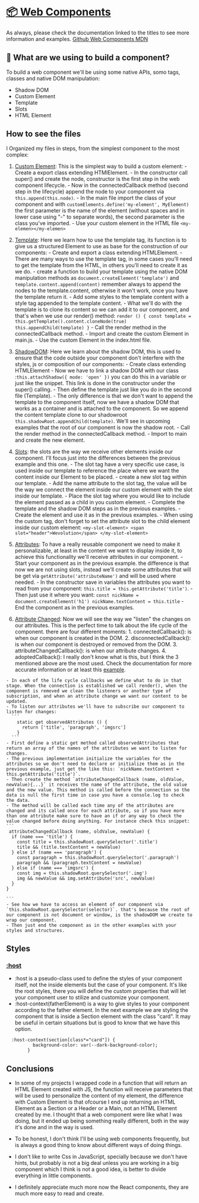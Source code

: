 # [📦 Web Components](https://developer.mozilla.org/en-US/docs/Web/API/Web_components)

As always, please check the documentation linked to the titles to see more information and examples.
[Github Web Components MDN](https://github.com/mdn/web-components-examples/tree/main)

## 🥸 What are we using to build a component?

To build a web component we'll be using some native APIs, somo tags, classes and native DOM manipulation:

  - Shadow DOM
  - Custom Element
  - Template
  - Slots
  - HTML Element

## How to see the files

I Organized my files in steps, from the simplest component to the most complex:

  1. [Custom Element](./src/components/customElement.js): This is the simplest way to build a custom element:
    - Create a export class extending HTMlElement.
    - In the constructor call super() and create the node, constructor is the first step in the web component lifecycle.
    - Now in the connectedCallback method (second step in the lifecycle) append the node to your component via `this.append(this.node)`.
    - In the main file import the class of your component and with `customElements.define('my-element', MyElement)` the first parameter is the name of the element (without spaces and in lower case using "-" to separate words), the second parameter is the class you've imported.
    - Use your custom element in the HTML file `<my-elemen></my-elemen>` 
  
  2. [Template](./src/components/template.js): Here we learn how to use the template tag, its function is to give us a structured Element to use as base for the construction of our components:
    - Create and export a class extending HTMLElement.
    - There are many ways to use the template tag, in some cases you'll need to get the template from the HTML, in others you'll need to create it as we do.
    - create a function to build your template using the native DOM manipulation methods as `document.createElement('template')` and `template.content.append(content)` remember always to append the nodes to the template.content, otherwise it won't work, once you have the template return it.
    - Add some styles to the template content with a style tag appended to the template content.
    - What we'll do with the template is to clone its content so we can add it to our component, and that's when we use our render() method:
    ```
      render () {
        const template = this.getTemplate().content.cloneNode(true)
        this.appendChild(template)
      }
    ```
    - Call the render method in the connectedCallback method.
    - Import and create the custom Element in main.js.
    - Use the custom Element in the index.html file.

  3. [ShadowDOM](./src/components/shadowDOM.js): Here we learn about the shadow DOM, this is used to ensure that the code outside your component don't interfere with the styles, js or composition of our components:
    - Create class extending HTMLElement
    - Now we have to link a shadow DOM with our class :`this.attachShadow({ mode: 'open' })` you can do this in a variable or just like the snippet. This link is done in the constructor under the super() calling.
    - Then define the template just like you do in the second file (Template).
    - The only difference is that we don't want to append the template to the component itself, now we have a shadow DOM that works as a container and is attached to the component. So we append the content template clone to our shadowroot `this.shadowRoot.appendChild(template)`. We'll see in upcoming examples that the root of our component is now the shadow root.
    - Call the render method in the connectedCallback method.
    - Import to main and create the new element.

  4. [Slots](./src/components/slots.js): the slots are the way we receive other elements inside our component. I'll focus just into the differences between the previous example and this one.
    - The slot tag have a very specific use case, is used inside our template to reference the place where we want the content inside our Element to be placed.
    - create a new slot tag within our template.
    - Add the name attribute to the slot tag, the value will be the way we connect the element inside our custom element with the slot inside our template.
    - Place the slot tag where you would like to include the element passed as a child in you custom element.
    - Complete the template and the shadow DOM steps as in the previous examples.
    - Create the element and use it as in the previous examples.
    - When using the custom tag, don't forget to set the attribute slot to the child element inside our custom element:
    ```
    <my-slot-element>
      <span slot="header">Wevolution</span>
    </my-slot-element>
    ```
  5. [Attributes](./src/components/attributes.js): To have a really reusable component we need to make it personalizable, at least in the content we want to display inside it, to achieve this functionality we'll receive attributes in our component.
    - Start your component as in the previous example. the difference is that now we are not using slots, instead we'll create some attributes that will be get via `getAttribute('attributeName')` and will be used where needed.
    - In the constructor save in variables the attributes you want to read from your component: `this.title = this.getAttribute('title')`.
    - Then just use it where you want: 
    ```
    const nickName = document.createElement('h1')
    nickName.textContent = this.title
    ```
    - End the component as in the previous examples.

  6. [Attribute Changed](./src/components/attributeChanged.js): Now we will see the way we "listen" the changes on our attributes. This is the perfect time to talk about the life cycle of the component. there are four different moments:
    1. connectedCallback(): is when our component is created in the DOM.
    2. disconnectedCallback(): is when our component is destroyed or removed from the DOM.
    3. attributeChangedCallback(): is when our attribute changes.
    4. adoptedCallback(): I really don't know what is this, but I think the 3 mentioned above are the most used. Check the documentation for more accurate information or at least this [example](https://github.com/mdn/web-components-examples/blob/main/life-cycle-callbacks/main.js).

    - In each of the life cycle callbacks we define what to do in that stage. When the connection is established we call render(), when the component is removed we clean the listeners or another type of subscription, and when an attribute change we want our content to be updated.
    - To listen our attributes we'll have to subscribe our component to listen for changes:
      ```
        static get observedAttributes () {
          return ['title', 'paragraph', 'imgsrc']
        }
      ```
    - First define a static get method called observedAttributes that return an array of the names of the attributes we want to listen for changes.
    - The previous implementation initialize the variables for the attributes so we don't need to declare or initialize them as in the previous example, just get the like this: `nickName.textContent = this.getAttribute('title')`.
    - Then create the method `attributeChangedCallback (name, oldValue, newValue){...}` it receives the name of the attribute, the old value and the new value. This method is called before the connection so the data is null the first time in case you have a console.log to check the data.
    - The method will be called each time any of the attributes are changed and its called once for each attribute, so if you have more than one attribute make sure to have an if or any way to check the value changed before doing anything. For instance check this snippet:
    ```
     attributeChangedCallback (name, oldValue, newValue) {
      if (name === 'title') {
        const title = this.shadowRoot.querySelector('.title')
        title && (title.textContent = newValue)
      } else if (name === 'paragraph') {
        const paragraph = this.shadowRoot.querySelector('.paragraph')
        paragraph && (paragraph.textContent = newValue)
      } else if (name === 'imgsrc') {
        const img = this.shadowRoot.querySelector('.img')
        img && newValue && img.setAttribute('src', newValue)
      }
    }

    ```
    - See how we have to access an element of our component via `this.shadowRoot.querySelector(selector)`. that's because the root of our component is not document or window, is the shadowDOM we create to wrap our component.
    - Then just end the component as in the other examples with your styles and structures.

## Styles
### [:host](https://developer.mozilla.org/en-US/docs/Web/CSS/:host)

- :host is a pseudo-class used to define the styles of your component itself, not the inside elements but the case of your component. It's like the root styles, there you will define the custom properties that will let your component user to stilize and customize your component.
- :host-context(fatherElement) is a way to give styles to your component according to the father element. In the next example we are styling the component that is inside a Section element with the class "card". It may be useful in certain situations but is good to know that we have this option.
```
  :host-context(section[class*="card"]) {
          background-color: var(--dark-background-color);
        }

```

## Conclusions

- In some of my projects I wrapped code in a function that will return an HTML Element created with JS, the function will receive parameters that will be used to personalize the content of my element, the difference with Custom Element is that ofcourse I end up returning an HTML Element as a Section or a Header or a Main, not an HTML Element created by me. I thought that a web component were like what I was doing, but it ended up being something really different, both in the way it's done and in the way is used.

- To be honest, I don't think I'll be using web components frequently, but is always a good thing to know about different ways of doing things.

- I don't like to write Css in JavaScript, specially because we don't have hints, but probably is not a big deal unless you are working in a big component which I think is not a good idea, is better to divide everything in little components.

- I definitely appreciate much more now the React components, they are much more easy to read and create.





